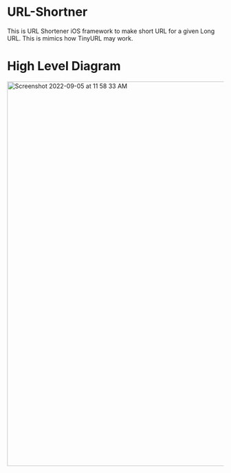 # URL-Shortner
This is URL Shortener iOS framework to make short URL for a given Long URL. This is mimics how TinyURL may work. 


# High Level Diagram
<img width="895" alt="Screenshot 2022-09-05 at 11 58 33 AM" src="https://user-images.githubusercontent.com/1649636/188375339-43365356-4605-4ce3-939d-278f4cad6941.png">
